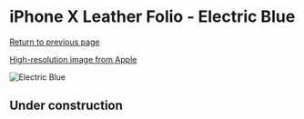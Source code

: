 # iPhone X Leather Folio - Electric Blue

[Return to previous page](/iphone_x)

[High-resolution image from Apple](https://store.storeimages.cdn-apple.com/8756/as-images.apple.com/is/MRGE2?wid=4500&hei=4500&fmt=png)

<div style="width: 500px"><img src="/everyphone/MRGE2.png" alt="Electric Blue"></div>

## Under construction
